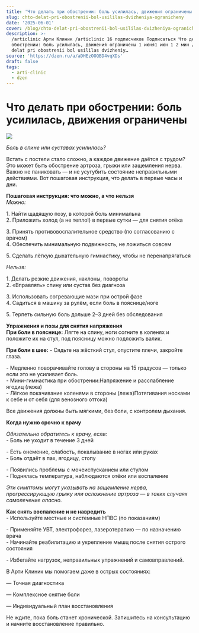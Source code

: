 ```yaml
---
title: 'Что делать при обострении: боль усилилась, движения ограничены'
slug: chto-delat-pri-obostrenii-bol-usililas-dvizheniya-ogranicheny
date: '2025-06-01'
cover: /blog/chto-delat-pri-obostrenii-bol-usililas-dvizheniya-ogranicheny/cover.jpg
description: >-
  /articlinic Арти Клиник /articlinic 16 подписчиков Подписаться Что делать при
  обострении: боль усилилась, движения ограничены 1 июня1 июн 1 2 мин /blog/chto
  delat pri obostrenii bol usililas dvizheniy…
source: 'https://dzen.ru/a/aDHEzOOQBD4vqXDs'
draft: false
tags:
  - arti-clinic
  - dzen
---
```


# Что делать при обострении: боль усилилась, движения ограничены

![](/blog/chto-delat-pri-obostrenii-bol-usililas-dvizheniya-ogranicheny/img-0.jpg)

_Боль в спине или суставах усилилась?_

Встать с постели стало сложно, а каждое движение даётся с трудом? Это может быть обострение артроза, грыжи или защемления нерва.  
Важно не паниковать — и не усугубить состояние неправильными действиями. Вот пошаговая инструкция, что делать в первые часы и дни.  
  
**Пошаговая инструкция: что можно, а что нельзя**  
_Можно:_

1\. Найти щадящую позу, в которой боль минимальна  
2\. Приложить холод (а не тепло!) в первые сутки — для снятия отёка

3\. Принять противовоспалительное средство (по согласованию с врачом)  
4\. Обеспечить минимальную подвижность, не ложиться совсем

5\. Сделать лёгкую дыхательную гимнастику, чтобы не перенапрягаться

  
_Нельзя:_

1\. Делать резкие движения, наклоны, повороты  
2\. «Вправлять» спину или сустав без диагноза

3\. Использовать согревающие мази при острой фазе  
4\. Садиться в машину за рулём, если боль в пояснице/ноге

5\. Терпеть сильную боль дольше 2–3 дней без обследования

  
**Упражнения и позы для снятия напряжения**  
**При боли в пояснице:** Лягте на спину, ноги согните в коленях и положите их на стул, под поясницу можно подложить валик.

**При боли в шее:** - Сядьте на жёсткий стул, опустите плечи, закройте глаза.

\- Медленно поворачивайте голову в стороны на 15 градусов — только если это не усиливает боль.  
\- Мини-гимнастика при обострении:Напряжение и расслабление ягодиц (лежа)  
\- Лёгкое покачивание коленями в стороны (лежа)Потягивания носками к себе и от себя (для венозного оттока)

  
Все движения должны быть мягкими, без боли, с контролем дыхания.

  
**Когда нужно срочно к врачу**

_Обязательно обратитесь к врачу, если:_  
\- Боль не уходит в течение 3 дней

\- Есть онемение, слабость, покалывание в ногах или руках  
\- Боль отдаёт в пах, ягодицу, стопу

\- Появились проблемы с мочеиспусканием или стулом  
\- Поднялась температура, наблюдаются отёки или воспаление

_Эти симптомы могут указывать на защемление нерва, прогрессирующую грыжу или осложнение артроза — в таких случаях самолечение опасно._  

**Как снять воспаление и не навредить**  
\- Используйте местные и системные НПВС (по показаниям)

\- Применяйте УВТ, электрофорез, лазеротерапию — по назначению врача  
\- Начинайте реабилитацию и укрепление мышц после снятия острого состояния

\- Избегайте нагрузок, неправильных упражнений и самовправлений.

В Арти Клиник мы помогаем даже в острых состояниях:

— Точная диагностика

— Комплексное снятие боли

— Индивидуальный план восстановления

Не ждите, пока боль станет хронической. Запишитесь на консультацию и начните восстановление правильно.